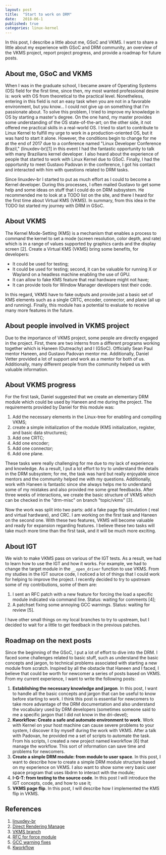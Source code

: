 ```yaml
---
layout: post
title:  "Start to work on DRM"
date:   2018-06-1
published: true
categories: linux-kernel
---
```


In this post, I describe a little about me, GSoC and VKMS. I want to share a
little about my experience with GSoC and DRM community, an overview of the VKMS
project, report project progress, and provide a roadmap for future posts.

## About me, GSoC and VKMS

When I was in the graduate school, I became aware of Operating Systems (OS)
field for the first time, since then, my most wanted professional desire is:
work with OS from theoretical to the practical level. Nonetheless, entering in
this field is not an easy task when you are not in a favorable environment, but
you know... I could not give up on something that I'm passionate about. To
solve this problem, I tried to improve my knowledge in OS by starting a
master's degree. On the one hand, my master provides some understanding of the
OS state-of-the-art; on the other side, it not offered me practical skills in a
real-world OS. I tried to start to contribute to Linux Kernel to fulfill my
urge to work in a production-oriented OS, but it was hard to start it alone.
However, the conditions begin to change for me at the end of 2017 due to a
conference named "Linux Developer Conference Brazil," (linuxdev-br)[1] in this
event I had the fantastic opportunity to talk with many Brazilians kernel
developer. I also heard about the experience of people that started to work
with Linux Kernel due to GSoC. Finally, I had the opportunity to meet Gustavo
Padovan in the conference, I got his contact and interacted with him with
questions related to DRM tasks.

Since linuxdev-br I started to put as much effort as I could to become a Kernel
developer. During this processes, I often mailed Gustavo to get some help and
some ideas on stuff that I could do on DRM subsystem. He recommended me to look
at a TODO list on the site, and there I heard for the first time about Virtual
KMS (VKMS). In summary, from this idea in the TODO list started my journey with
DRM in GSoC.

## About VKMS

The Kernel Mode-Setting (KMS) is a mechanism that enables a process to command
the kernel to set a mode (screen resolution, color depth, and rate) which is in
a range of values supported by graphics cards and the display screen [2].
Create a Virtual KMS (VKMS) bring some benefits, for developers:

* It could be used for testing;
* It could be used for testing; second, it can be valuable for running X or
  Wayland on a headless machine enabling the use of GPU.
* It can allow to fake KMS feature that real hardware might not have;
* It can provide tools for Window Manager developers test their code.

In this regard, VKMS have to fake outputs and provide just a basic set of KMS
elements such as a single CRTC, encoder, connector, and plane (all up and
running). Finally, this module has a potential to evaluate to receive many more
features in the future.

## About people involved in VKMS project

Due to the importance of VKMS project, some people are directly engaged in the
project. First, there are two interns from a different programs working
together which is Haneen (Outreachy) and I (GSoC). Officially Sean Paul mentor
Haneen, and Gustavo Padovan mentor me. Additionally, Daniel Vetter provided a
lot of support and work as a mentor for both of us. Additionally, many
different people from the community helped us with valuable information.

## About VKMS progress

For the first task, Daniel suggested that we create an elementary DRM module
which could be used by Haneen and me during the project. The requirements
provided by Daniel for this module was:

1. Add the necessary elements in the Linux-tree for enabling and compiling VKMS;
2. create a simple initialization of the module (KMS initialization, register,
   and basic data structures);
3. Add one CRTC;
4. Add one encoder;
5. Add one connector;
6. Add one plane.

These tasks were really challenging for me due to my lack of experience and
knowledge. As a result, I put a lot effort to try to understand the details in
the DRM subsystem; for me, the task was hard but really enjoyable since mentors
and the community helped me with my questions. Additionally, work with Haneen
is fantastic since she always helps me to understand some of my mistakes and
also provided me some great feedbacks. After three weeks of interactions, we
create the basic structure of VKMS which can be checked in the "drm-misc" on
branch "topic/vkms" [3].

Now the work was split into two parts: add a fake page flip simulation ( real
and virtual hardware), and CRC. I am working on the first task and Haneen on
the second one. With these two features, VKMS will become valuable and ready
for expansion regarding features. I believe these two tasks will take much more
time than the first task, and it will be much more exciting.

## About IGT

We wish to make VKMS pass on various of the IGT tests. As a result, we had to
learn how to use the IGT and how it works. For example, we had to change the
target module in the ``__open_driver`` function to use VKMS. From my studies in
the IGT source code, I noticed a lot of things that I could work for helping to
improve the project. I recently decided to try to upstream some of my
contributions, some of them are:

1. I sent an RFC patch with a new feature for forcing the load a specific
  module indicated via command line. Status: waiting for comments [4];
2. A patchset fixing some annoying GCC warnings. Status: waiting for review [5].

I have other small things on my local branches to try to upstream, but I
decided to wait for a little to get feedback in the previous patches.

## Roadmap on the next posts

Since the beginning of the GSoC, I put a lot of effort to dive into the DRM.  I
faced some challenges related to basic stuff, such as understand the basic
concepts and jargon, to technical problems associated with starting a new
module from scratch. Inspired by all the obstacle that Haneen and I faced, I
believe that could be worth for newcomer a series of posts based on VKMS. From
my current experience, I want to write the following posts:

1. **Establishing the necessary knowledge and jargon**. In this post, I want to
handle all the basic concepts and jargon that can be useful to know before
starting to work. I think this post is essential for newcomers to take more
advantage of the DRM documentation and also understand the vocabulary used by
DRM developers (sometimes someone said to me a specific jargon that I did not
know in the dri-devel);
2. **Kworkflow: Create a safe and automate environment to work**. Work with
Kernel on your host machine can cause severe problems to your system, I
discover it by myself during the work with VKMS. After a talk with Padovan, he
provided me a set of scripts to automate the task. From his scripts, I created
a new project named kworkflow [6] that manage the workflow. This sort of
information can save time and problems for newcomers.
3. **Create a simple DRM module: from module to user space**. In this post, I
want to describe how to create a simple DRM module structure based on my
experience on VKMS. I also want to show some very basic user space program that
uses libdrm to interact with the module;
4. **I-G-T: from testing to the source code**. In this post I will introduce
the IGT concepts, code, and how to use it;
5. **VKMS page flip**. In this post, I will describe how I implemented the KMS
flip in VKMS.

## References

1. [linuxdev-br](https://linuxdev-br.net/)
2. [Direct Rendering Manage](https://en.wikipedia.org/wiki/Direct_Rendering_Manager)
3. [VKMS branch](https://cgit.freedesktop.org/drm/drm-misc/?h=topic%2Fvkms)
4. [RFC for force module](https://lists.freedesktop.org/archives/igt-dev/2018-May/003308.html)
5. [GCC warning fixes](https://lists.freedesktop.org/archives/igt-dev/2018-May/003309.html)
6. [Kworkflow](https://github.com/rodrigosiqueira/kworkflow)
